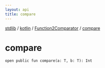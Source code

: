 ```yaml
---
layout: api
title: compare
---
```

[stdlib](../../index.md) / [kotlin](../index.md) / [Function2Comparator](index.md) / [compare](compare.md)

# compare

```
open public fun compare(a: T, b: T): Int
```
